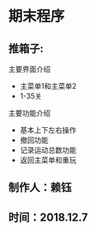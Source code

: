 # 期末程序
## 推箱子:<br>
主要界面介绍
* 主菜单1和主菜单2
* 1-35关

主要功能介绍
* 基本上下左右操作
* 撤回功能
* 记录运动总数功能
* 返回主菜单和重玩


制作人：赖钰
-
时间：2018.12.7
-
